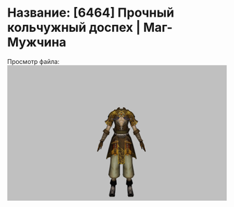 # Название: [6464] Прочный кольчужный доспех | Маг-Мужчина

Просмотр файла:
![p040003.png](p040003.png)
